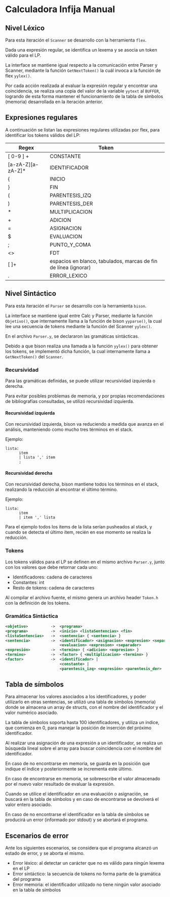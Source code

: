 # Calculadora Infija Manual

## Nivel Léxico

Para esta iteración el `Scanner` se desarrollo con la herramienta `flex`.

Dada una expresión regular, se identifica un lexema y se asocia un token válido para el LP.

La interface se mantiene igual respecto a la comunicación entre Parser y Scanner, mediante la función `GetNextToken()` la cuál invoca a la función de flex `yylex()`.

Por cada acción realizada al evaluar la expresión regular y encontrar una coincidencia, se realiza una copia del valor de la variable `yytext` al `BUFFER`, logrando de esta forma mantener el funcionamiento de la tabla de símbolos (memoria) desarrollada en la iteración anterior.

## Expresiones regulares

A continuación se listan las expresiones regulares utilizadas por flex, para identificar los tokens válidos del LP:

| Regex             | Token                                                           |
|-------------------|-----------------------------------------------------------------|
| [ 0-9 ] +         | CONSTANTE                                                       |
| [a-zA-Z][a-zA-Z]* | IDENTIFICADOR                                                   |
| \{                | INICIO                                                          |
| \}                | FIN                                                             |
| \(                | PARENTESIS_IZQ                                                  |
| \)                | PARENTESIS_DER                                                  |
| \*                | MULTIPLICACION                                                  |
| \+                | ADICION                                                         |
| \=                | ASIGNACION                                                      |
| \$                | EVALUACION                                                      |
| \;                | PUNTO_Y_COMA                                                    |
| <<EOF>>           | FDT                                                             |
| [ ]+              | espacios en blanco, tabulados, marcas de fin de línea (ignorar) |
| .                 | ERROR_LEXICO                                                    |


## Nivel Sintáctico

Para esta iteración el `Parser` se desarrollo con la herramienta `bison`.

La interface se mantiene igual entre Calc y Parser, mediante la función `Objetivo()`, que internamente llama a la función de bison `yyparse()`, la cual lee una secuencia de tokens mediante la función del Scanner `yylex()`.

En el archivo `Parser.y`, se declararon las gramáticas sintácticas.

Debido a que bison realiza una llamada a la función `yylex()` para obtener los tokens, se implementó dicha función, la cual internamente llama a `GetNextToken()` del `Scanner`.

### Recursividad

Para las gramáticas definidas, se puede utilizar 
recursividad izquierda o derecha.

Para evitar posibles problemas de memoria, y por propias recomendaciones de bibliografías consultadas, se utilizó recursividad izquierda.

#### Recursividad izquierda

Con recursividad izquierda, bison va reduciendo a medida que avanza en el análisis, manteniendo como mucho tres términos en el stack.

Ejemplo:

```
lista:
      item
      | lista ',' item
      ;
```

#### Recursividad derecha

Con recursividad derecha, bison mantiene todos los términos en el stack, realizando la reducción al encontrar el último término.

Ejemplo:

```
lista:
      item
      | item ',' lista
```

Para el ejemplo todos los items de la lista serían pusheados al stack, y cuando se detecta el último item, recién en ese momento se realiza la reducción.

### Tokens

Los tokens válidos para el LP se definen en el mismo archivo `Parser.y`, junto con los valores que debe retornar cada uno:

- Identificadores: cadena de caracteres
- Constantes: int
- Resto de tokens: cadena de caracteres

Al compilar el archivo fuente, el mismo genera un archivo header `Token.h` con la definición de los tokens.

### Gramática Sintáctica

```xml
<objetivo>          ->  <programa>
<programa>          ->  <inicio> <listaSentencias> <fin>
<listaSentencias>   ->  <sentencia> { <sentencia> } 
<sentencia>         ->  <identificador> <asignacion> <expresion> <separador> |
			            <evaluacion> <expresion> <separador>
<expresión>         ->  <termino> { <adicion> <expresion> }
<termino>           ->  <factor> { <multiplicacion> <termino> }
<factor>            ->  <identificador> |
                        <constante> |
                        <parentesis_izq> <expresión> <parentesis_der>
```

## Tabla de símbolos

Para almacenar los valores asociados a los identificadores, y poder utilizarlo en otras sentencias, se utilizó una tabla de símbolos (memoria) donde se almacena un array de structs, con el nombre del identificador y el valor numérico asociado.

La tabla de símbolos soporta hasta 100 identificadores, y utiliza un índice, que comienza en 0, para manejar la posición de inserción del próximo identificador.

Al realizar una asignación de una expresión a un identificador, se realiza un búsqueda lineal sobre el array para buscar coincidencia con el nombre del identificador.

En caso de no encontrarse en memoria, se guarda en la posición que indique el índice y posteriormente se incrementa este último.

En caso de encontrarse en memoria, se sobreescribe el valor almacenado por el nuevo valor resultado de evaluar la expresión.

Cuando se utilice el identificador en una evaluación o asignación, se buscará en la tabla de símbolos y en caso de encontrarse se devolverá el valor entero asociado.

En caso de no encontrarse el identificador en la tabla de símbolos se producirá un error (informado por stdout) y se abortará el programa.

## Escenarios de error

Ante los siguientes escenarios, se considera que el programa alcanzó un estado de error, y se aborta el mismo.

- Error léxico: al detectar un carácter que no es válido para ningún lexema en el LP
- Error sintáctico: la secuencia de tokens no forma parte de la gramática del programa
- Error memoria: el identificador utilizado no tiene ningún valor asociado en la tabla de símbolos